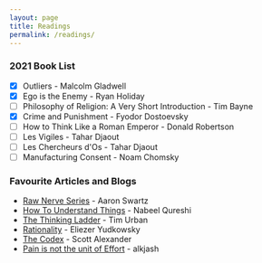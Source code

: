 ```yaml
---
layout: page
title: Readings
permalink: /readings/
---
```


### 2021 Book List

- [x]  Outliers - Malcolm Gladwell
- [x]  Ego is the Enemy - Ryan Holiday
- [ ]  Philosophy of Religion: A Very Short Introduction - Tim Bayne 
- [x]  Crime and Punishment - Fyodor Dostoevsky
- [ ]  How to Think Like a Roman Emperor - Donald Robertson
- [ ]  Les Vigiles - Tahar Djaout
- [ ]  Les Chercheurs d'Os - Tahar Djaout
- [ ]  Manufacturing Consent - Noam Chomsky

### Favourite Articles and Blogs
- [Raw Nerve Series](http://www.aaronsw.com/weblog/rawnerve) - Aaron Swartz
- [How To Understand Things](https://nabeelqu.co/understanding) - Nabeel Qureshi
- [The Thinking Ladder](https://waitbutwhy.com/2019/09/thinking-ladder.html) - Tim Urban
- [Rationality](https://www.readthesequences.com/) - Eliezer Yudkowsky
- [The Codex](https://www.lesswrong.com/codex) - Scott Alexander
- [Pain is not the unit of Effort](https://www.lesswrong.com/posts/bx3gkHJehRCYZAF3r/pain-is-not-the-unit-of-effort) - alkjash
